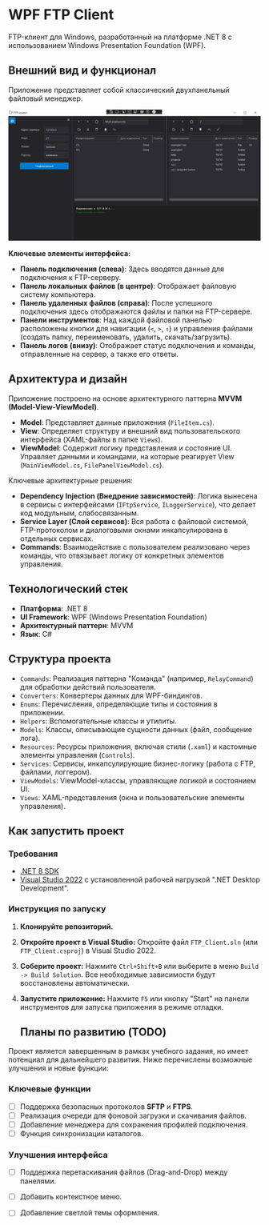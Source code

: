 # WPF FTP Client

FTP-клиент для Windows, разработанный на платформе .NET 8 с использованием Windows Presentation Foundation (WPF).

## Внешний вид и функционал

Приложение представляет собой классический двухпанельный файловый менеджер.

![Рабочее окно FTP-клиента](./screenshots/main_window.jpg)

**Ключевые элементы интерфейса:**

*   **Панель подключения (слева)**: Здесь вводятся данные для подключения к FTP-серверу.
*   **Панель локальных файлов (в центре)**: Отображает файловую систему компьютера.
*   **Панель удаленных файлов (справа)**: После успешного подключения здесь отображаются файлы и папки на FTP-сервере.
*   **Панели инструментов**: Над каждой файловой панелью расположены кнопки для навигации (`<`, `>`, `↑`) и управления файлами (создать папку, переименовать, удалить, скачать/загрузить).
*   **Панель логов (внизу)**: Отображает статус подключения и команды, отправленные на сервер, а также его ответы.

## Архитектура и дизайн

Приложение построено на основе архитектурного паттерна **MVVM (Model-View-ViewModel)**.

*   **Model**: Представляет данные приложения (`FileItem.cs`).
*   **View**: Определяет структуру и внешний вид пользовательского интерфейса (XAML-файлы в папке `Views`).
*   **ViewModel**: Содержит логику представления и состояние UI. Управляет данными и командами, на которые реагирует View (`MainViewModel.cs`, `FilePanelViewModel.cs`).

Ключевые архитектурные решения:

*   **Dependency Injection (Внедрение зависимостей)**: Логика вынесена в сервисы с интерфейсами (`IFtpService`, `ILoggerService`), что делает код модульным, слабосвязанным.
*   **Service Layer (Слой сервисов)**: Вся работа с файловой системой, FTP-протоколом и диалоговыми окнами инкапсулирована в отдельных сервисах.
*   **Commands**: Взаимодействие с пользователем реализовано через команды, что отвязывает логику от конкретных элементов управления.

## Технологический стек

*   **Платформа**: .NET 8
*   **UI Framework**: WPF (Windows Presentation Foundation)
*   **Архитектурный паттерн**: MVVM
*   **Язык**: C#

## Структура проекта

*   `Commands`: Реализация паттерна "Команда" (например, `RelayCommand`) для обработки действий пользователя.
*   `Converters`: Конвертеры данных для WPF-биндингов.
*   `Enums`: Перечисления, определяющие типы и состояния в приложении.
*   `Helpers`: Вспомогательные классы и утилиты.
*   `Models`: Классы, описывающие сущности данных (файл, сообщение лога).
*   `Resources`: Ресурсы приложения, включая стили (`.xaml`) и кастомные элементы управления (`Controls`).
*   `Services`: Сервисы, инкапсулирующие бизнес-логику (работа с FTP, файлами, логгером).
*   `ViewModels`: ViewModel-классы, управляющие логикой и состоянием UI.
*   `Views`: XAML-представления (окна и пользовательские элементы управления).

## Как запустить проект

### Требования

*   [.NET 8 SDK](https://dotnet.microsoft.com/en-us/download/dotnet/8.0)
*   [Visual Studio 2022](https://visualstudio.microsoft.com/ru/vs/) с установленной рабочей нагрузкой ".NET Desktop Development".

### Инструкция по запуску

1.  **Клонируйте репозиторий.**

2.  **Откройте проект в Visual Studio:**
    Откройте файл `FTP_Client.sln` (или `FTP_Client.csproj`) в Visual Studio 2022.

3.  **Соберите проект:**
    Нажмите `Ctrl+Shift+B` или выберите в меню `Build -> Build Solution`. Все необходимые зависимости будут восстановлены автоматически.

4.  **Запустите приложение:**
    Нажмите `F5` или кнопку "Start" на панели инструментов для запуска приложения в режиме отладки.

    ## Планы по развитию (TODO)

Проект является завершенным в рамках учебного задания, но имеет потенциал для дальнейшего развития. Ниже перечислены возможные улучшения и новые функции:

### Ключевые функции
- [ ] Поддержка безопасных протоколов **SFTP** и **FTPS**.
- [ ] Реализация очереди для фоновой загрузки и скачивания файлов.
- [ ] Добавление менеджера для сохранения профилей подключения.
- [ ] Функция синхронизации каталогов.

### Улучшения интерфейса
- [ ] Поддержка перетаскивания файлов (Drag-and-Drop) между панелями.
- [ ] Добавить контекстное меню.
- [ ] Добавление светлой темы оформления.

